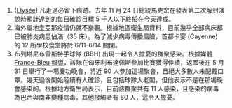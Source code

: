 1. ([Elysée](https://bit.ly/3v6QnCl)) 凡走過必留下痕跡。去年 11 月 24 日總統馬克宏在發表第二次解封演說時預計達到的每日確診目標 5 千人以下終於在今天達成。
1. 海外屬地圭亞那疫情仍就不樂觀。根據地區衛生局資料，目前幾乎全部病床都已被肺炎病患佔滿（35 床）。為了減少病毒傳播風險，首都卡宴 (Cayenne) 的 12 所學校食堂將於 6/11-6/14 關閉。
1. 布列塔尼布雷斯特手球隊 (BBH) 出現一起令人擔憂的群聚感染。根據媒體 [France-Bleu 報導](https://bit.ly/3zc4Fot)，該隊在匈牙利布達佩斯參加比賽獲得佳績，返國後在 5 月 31 日舉行了一場慶功晚會，將近 90 人參加這場聚會，且絕大多數人未配戴口罩。幾天過後開始陸續有人確診，且包括球隊大老闆，但他表示不是在那場晚會感染的。根據地方衛生局表示，目前該群聚共有 11 人感染，且感染的病毒為巴西與南非變種病毒，其他接觸者有 60 人，這令人擔憂。
